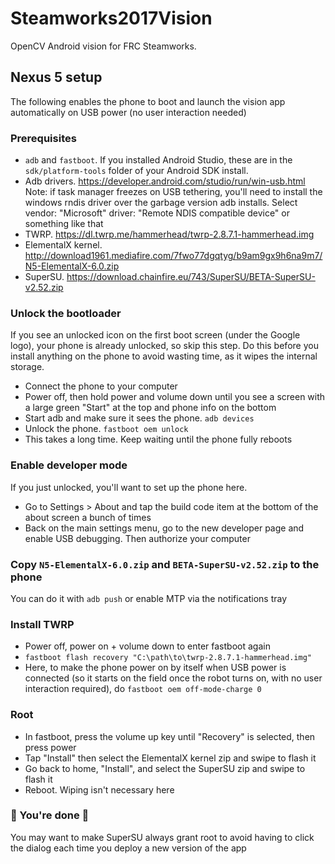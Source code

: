 # Steamworks2017Vision #
OpenCV Android vision for FRC Steamworks.

## Nexus 5 setup ##

The following enables the phone to boot and launch the vision app automatically on USB power (no user interaction needed)

### Prerequisites ###

- `adb` and `fastboot`. If you installed Android Studio, these are in the `sdk/platform-tools` folder of your Android SDK install.
- Adb drivers. https://developer.android.com/studio/run/win-usb.html Note: if task manager freezes on USB tethering, you'll need to install the windows rndis driver over the garbage version adb installs. Select vendor: "Microsoft" driver: "Remote NDIS compatible device" or something like that
- TWRP. https://dl.twrp.me/hammerhead/twrp-2.8.7.1-hammerhead.img
- ElementalX kernel. http://download1961.mediafire.com/7fwo77dgqtyg/b9am9gx9h6na9m7/N5-ElementalX-6.0.zip
- SuperSU. https://download.chainfire.eu/743/SuperSU/BETA-SuperSU-v2.52.zip

### Unlock the bootloader ###

If you see an unlocked icon on the first boot screen (under the Google logo), your phone is already unlocked, so skip this step. Do this before you install anything on the phone to avoid wasting time, as it wipes the internal storage.

- Connect the phone to your computer
- Power off, then hold power and volume down until you see a screen with a large green "Start" at the top and phone info on the bottom
- Start adb and make sure it sees the phone. `adb devices`
- Unlock the phone. `fastboot oem unlock`
- This takes a long time. Keep waiting until the phone fully reboots

### Enable developer mode ###

If you just unlocked, you'll want to set up the phone here.

- Go to Settings > About and tap the build code item at the bottom of the about screen a bunch of times
- Back on the main settings menu, go to the new developer page and enable USB debugging. Then authorize your computer

### Copy `N5-ElementalX-6.0.zip` and `BETA-SuperSU-v2.52.zip` to the phone ###

You can do it with `adb push` or enable MTP via the notifications tray

### Install TWRP ###

- Power off, power on + volume down to enter fastboot again
- `fastboot flash recovery "C:\path\to\twrp-2.8.7.1-hammerhead.img"`
- Here, to make the phone power on by itself when USB power is connected (so it starts on the field once the robot turns on, with no user interaction required), do `fastboot oem off-mode-charge 0`

### Root ###

- In fastboot, press the volume up key until "Recovery" is selected, then press power
- Tap "Install" then select the ElementalX kernel zip and swipe to flash it
- Go back to home, "Install", and select the SuperSU zip and swipe to flash it
- Reboot. Wiping isn't necessary here

### 🎉 You're done 🎉 ###

You may want to make SuperSU always grant root to avoid having to click the dialog each time you deploy a new version of the app